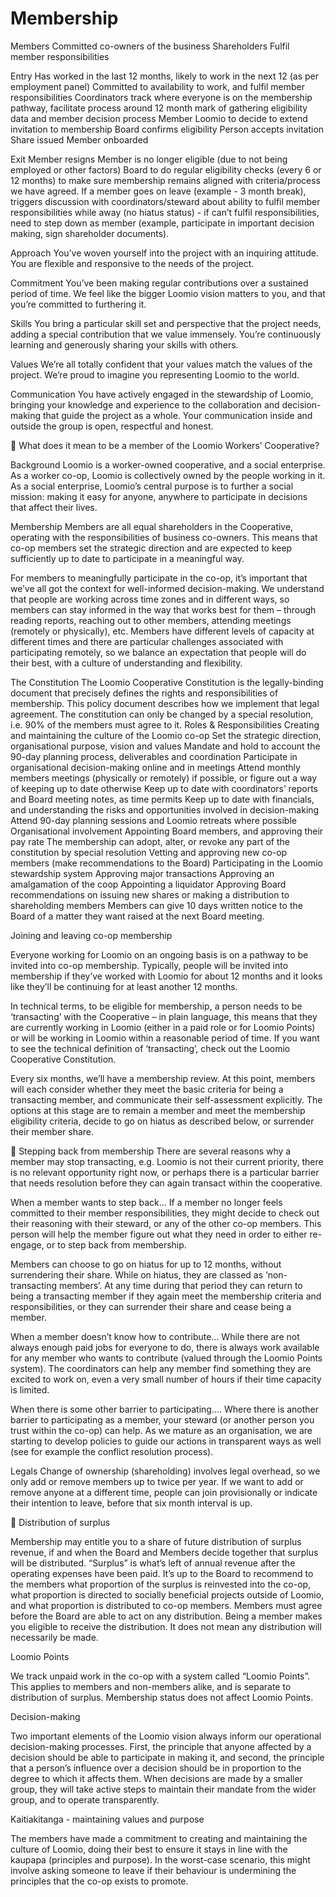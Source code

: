 # Membership
Members
Committed co-owners of the business
Shareholders
Fulfil member responsibilities

Entry
Has worked in the last 12 months, likely to work in the next 12 (as per employment panel)
Committed to availability to work, and fulfil member responsibilities
Coordinators track where everyone is on the membership pathway, facilitate process around 12 month mark of gathering eligibility data and member decision process
Member Loomio to decide to extend invitation to membership
Board confirms eligibility
Person accepts invitation
Share issued
Member onboarded

Exit
Member resigns
Member is no longer eligible (due to not being employed or other factors)
Board to do regular eligibility checks (every 6 or 12 months) to make sure membership remains aligned with criteria/process we have agreed.
If a member goes on leave (example - 3 month break), triggers discussion with coordinators/steward about ability to fulfil member responsibilities while away (no hiatus status) - if can’t fulfil responsibilities, need to step down as member (example, participate in important decision making, sign shareholder documents).


Approach
You’ve woven yourself into the project with an inquiring attitude. You are flexible and responsive to the needs of the project.


Commitment
You’ve been making regular contributions over a sustained period of time. We feel like the bigger Loomio vision matters to you, and that you’re committed to furthering it. 


Skills
You bring a particular skill set and perspective that the project needs, adding a special contribution that we value immensely. You’re continuously learning and generously sharing your skills with others. 


Values
We’re all totally confident that your values match the values of the project. We’re proud to imagine you representing Loomio to the world.


Communication
You have actively engaged in the stewardship of Loomio, bringing your knowledge and experience to the collaboration and decision-making that guide the project as a whole. Your communication inside and outside the group is open, respectful and honest. 


What does it mean to be a member of the Loomio Workers’ Cooperative? 


Background
Loomio is a worker-owned cooperative, and a social enterprise. As a worker co-op, Loomio is collectively owned by the people working in it. As a social enterprise, Loomio’s central purpose is to further a social mission: making it easy for anyone, anywhere to participate in decisions that affect their lives. 

Membership
Members are all equal shareholders in the Cooperative, operating with the responsibilities of business co-owners. This means that co-op members set the strategic direction and are expected to keep sufficiently up to date to participate in a meaningful way. 

For members to meaningfully participate in the co-op, it’s important that we’ve all got the context for well-informed decision-making. We understand that people are working across time zones and in different ways, so members can stay informed in the way that works best for them – through reading reports, reaching out to other members, attending meetings (remotely or physically), etc. Members have different levels of capacity at different times and there are particular challenges associated with participating remotely, so we balance an expectation that people will do their best, with a culture of understanding and flexibility. 

The Constitution
The Loomio Cooperative Constitution is the legally-binding document that precisely defines the rights and responsibilities of membership. This policy document describes how we implement that legal agreement. The constitution can only be changed by a special resolution, i.e. 90% of the members must agree to it.
Roles & Responsibilities
Creating and maintaining the culture of the Loomio co-op
Set the strategic direction, organisational purpose, vision and values
Mandate and hold to account the 90-day planning process, deliverables and coordination
Participate in organisational decision-making online and in meetings
Attend monthly members meetings (physically or remotely) if possible, or figure out a way of keeping up to date otherwise
Keep up to date with coordinators’ reports and Board meeting notes, as time permits
Keep up to date with financials, and understanding the risks and opportunities involved in decision-making
Attend 90-day planning sessions and Loomio retreats where possible
Organisational involvement
Appointing Board members, and approving their pay rate
The membership can adopt, alter, or revoke any part of the constitution by special resolution
Vetting and approving new co-op members (make recommendations to the Board)
Participating in the Loomio stewardship system
Approving major transactions
Approving an amalgamation of the coop
Appointing a liquidator
Approving Board recommendations on issuing new shares or making a distribution to shareholding members
Members can give 10 days written notice to the Board of a matter they want raised at the next Board meeting. 

Joining and leaving co-op membership

Everyone working for Loomio on an ongoing basis is on a pathway to be invited into co-op membership. Typically, people will be invited into membership if they’ve worked with Loomio for about 12 months and it looks like they’ll be continuing for at least another 12 months. 

In technical terms, to be eligible for membership, a person needs to be ‘transacting’ with the Cooperative – in plain language, this means that they are currently working in Loomio (either in a paid role or for Loomio Points) or will be working in Loomio within a reasonable period of time. If you want to see the technical definition of ‘transacting’, check out the Loomio Cooperative Constitution.

Every six months, we’ll have a membership review. At this point, members will each consider whether they meet the basic criteria for being a transacting member, and communicate their self-assessment explicitly. The options at this stage are to remain a member and meet the membership eligibility criteria, decide to go on hiatus as described below, or surrender their member share.



Stepping back from membership
There are several reasons why a member may stop transacting, e.g. Loomio is not their current priority, there is no relevant opportunity right now, or perhaps there is a particular barrier that needs resolution before they can again transact within the cooperative.

When a member wants to step back…
If a member no longer feels committed to their member responsibilities, they might decide to check out their reasoning with their steward, or any of the other co-op members. This person will help the member figure out what they need in order to either re-engage, or to step back from membership.

Members can choose to go on hiatus for up to 12 months, without surrendering their share. While on hiatus, they are classed as ‘non-transacting members’. At any time during that period they can return to being a transacting member if they again meet the membership criteria and responsibilities, or they can surrender their share and cease being a member.

When a member doesn’t know how to contribute...
While there are not always enough paid jobs for everyone to do, there is always work available for any member who wants to contribute (valued through the Loomio Points system). The coordinators can help any member find something they are excited to work on, even a very small number of hours if their time capacity is limited.

When there is some other barrier to participating....
Where there is another barrier to participating as a member, your steward (or another person you trust within the co-op) can help. As we mature as an organisation, we are starting to develop policies to guide our actions in transparent ways as well (see for example the conflict resolution process). 

Legals
Change of ownership (shareholding) involves legal overhead, so we only add or remove members up to twice per year. If we want to add or remove anyone at a different time, people can join provisionally or indicate their intention to leave, before that six month interval is up.



Distribution of surplus

Membership may entitle you to a share of future distribution of surplus revenue, if and when the Board and Members decide together that surplus will be distributed. “Surplus” is what’s left of annual revenue after the operating expenses have been paid. It’s up to the Board to recommend to the members what proportion of the surplus is reinvested into the co-op, what proportion is directed to socially beneficial projects outside of Loomio, and what proportion is distributed to co-op members. Members must agree before the Board are able to act on any distribution. Being a member makes you eligible to receive the distribution. It does not mean any distribution will necessarily be made.


Loomio Points

We track unpaid work in the co-op with a system called “Loomio Points”. This applies to members and non-members alike, and is separate to distribution of surplus. Membership status does not affect Loomio Points.

Decision-making

Two important elements of the Loomio vision always inform our operational decision-making processes. First, the principle that anyone affected by a decision should be able to participate in making it, and second, the principle that a person’s influence over a decision should be in proportion to the degree to which it affects them. When decisions are made by a smaller group, they will take active steps to maintain their mandate from the wider group, and to operate transparently.

Kaitiakitanga - maintaining values and purpose

The members have made a commitment to creating and maintaining the culture of Loomio, doing their best to ensure it stays in line with the kaupapa (principles and purpose). In the worst-case scenario, this might involve asking someone to leave if their behaviour is undermining the principles that the co-op exists to promote. 

